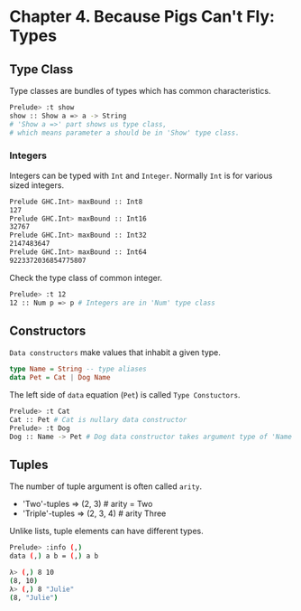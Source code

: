 # Chapter 4. Because Pigs Can't Fly: Types

## Type Class
Type classes are bundles of types which has common characteristics.
```bash
Prelude> :t show
show :: Show a => a -> String  
# 'Show a =>' part shows us type class,
# which means parameter a should be in 'Show' type class.
```
### Integers
Integers can be typed with `Int` and `Integer`.
Normally `Int` is for various sized integers.
```bash
Prelude GHC.Int> maxBound :: Int8
127
Prelude GHC.Int> maxBound :: Int16
32767
Prelude GHC.Int> maxBound :: Int32
2147483647
Prelude GHC.Int> maxBound :: Int64
9223372036854775807
```
Check the type class of common integer.
```bash
Prelude> :t 12
12 :: Num p => p # Integers are in 'Num' type class
```

## Constructors
`Data constructors` make values that inhabit a given type.
```haskell
type Name = String -- type aliases
data Pet = Cat | Dog Name
```
The left side of `data` equation (`Pet`) is called `Type Constuctors`.
```bash
Prelude> :t Cat
Cat :: Pet # Cat is nullary data constructor
Prelude> :t Dog
Dog :: Name -> Pet # Dog data constructor takes argument type of 'Name'
```

## Tuples

The number of tuple argument is often called `arity`.
- 'Two'-tuples => (2, 3) # arity = Two
- 'Triple'-tuples => (2, 3, 4) # arity Three

Unlike lists, tuple elements can have different types.
```bash
Prelude> :info (,)
data (,) a b = (,) a b

λ> (,) 8 10
(8, 10)
λ> (,) 8 "Julie"
(8, "Julie")
```
